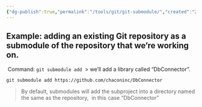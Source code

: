 ```yaml
---
{"dg-publish":true,"permalink":"/tools/git/git-submodule/","created":"2024-01-15T17:01:15.000+08:00","updated":"2024-01-15T17:01:15.000+08:00"}
---
```



 ## Example: adding an existing Git repository as a submodule of the repository that we’re working on.
 Command: `git submodule add`
 > we’ll add a library called “DbConnector”.
```console
git submodule add https://github.com/chaconinc/DbConnector
```
> By default, submodules will add the subproject into a directory named the same as the repository,  in this case “DbConnector”